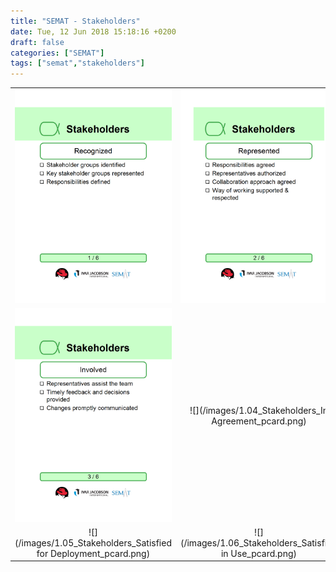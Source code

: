 ```yaml
---
title: "SEMAT - Stakeholders"
date: Tue, 12 Jun 2018 15:18:16 +0200
draft: false
categories: ["SEMAT"]
tags: ["semat","stakeholders"]
---
```

|              | |
:-------------------------:|:-------------------------:
![](/images/1.01_Stakeholders_Recognized_pcard.png) | ![](/images/1.02_Stakeholders_Represented_pcard.png) |
![](/images/1.03_Stakeholders_Involved_pcard.png) | ![](/images/1.04_Stakeholders_In Agreement_pcard.png) |
![](/images/1.05_Stakeholders_Satisfied for Deployment_pcard.png) | ![](/images/1.06_Stakeholders_Satisfied in Use_pcard.png)
